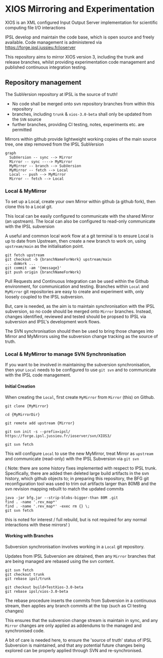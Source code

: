 # XIOS Mirroring and Experimentation

XIOS is an XML configured Input Output Server implementation for scientific computing file I/O interactions

IPSL develop and maintain the code base, which is open source and freely available. Code management is administered via https://forge.ipsl.jussieu.fr/ioserver

This repository aims to mirror XIOS version 3, including the trunk and release branches, whilst providing experimentation code management and published continuous integration testing.

## Repository management

The SubVersion repository at IPSL is the source of truth!

* No code shall be merged onto svn repository branches from within this repository
* branches, including `trunk` & `xios-3.0-beta` shall only be updated from the `SVN` source
* further branches, providing CI testing, notes, experiments etc. are permitted

Mirrors within github provide lightweight working copies of the main source tree, one step removed from the IPSL SubVersion

  ```mermaid
graph
    SubVersion -- sync --> Mirror
    Mirror -- sync ----> MyMirror
    MyMirror -- branch --> SubVersion
    MyMirror -- fetch --> Local
    Local -- push --> MyMirror
    Mirror -- fetch --> Local
```

### Local & MyMirror

To set up a Local, create your own Mirror within github (a github fork), then clone this to a Local git.

This local can be easily configured to communicate with the shared Mirror (an upstream).
The local can also be configured to read-only communicate with the IPSL subversion

A useful and common local work flow at a git terminal is to ensure Local is up to date from Upstream, then create a new branch to work on,
using `upstream/main` as the initialisation point.

```
git fetch upstream
git checkout -b {branchNameForWork} upstream/main
... doWork ...
git commit -am '{message}'
git push origin {branchNameForWork}
```

Pull Requests and Continuous Integration can be used within the Github environment, for communication and testing.
Branches within `Local` and `MyMirror` git repositories are easy to create and experiment with, only loosely coupled to the IPSL subversion.

But, care is needed, as the aim is to maintain synchronisation with the IPSL subversion, so no code should be merged onto `Mirror` branches.
Instead, changes identified, reviewed and tested should be propsed to IPSL via subversion and IPSL's development work flows.

The SVN synchronisation should then be used to bring those changes into Mirror and MyMirrors using the subversion change tracking as the source of truth.

### Local & MyMirror to manage SVN Synchronisation 

If you want to be involved in maintaining the subversion synchronisation, then your `Local` needs to be configured to use `git svn` and to communicate with the IPSL code management.

#### Initial Creation

When creating the `Local`, first create `MyMirror` from `Mirror` (this) on Github.
```
git clone {MyMirror}

cd {MyMirrorDir}

git remote add upstream {Mirror}

git svn init -s --prefix=ipsl/ https://forge.ipsl.jussieu.fr/ioserver/svn/XIOS3/

git svn fetch

```

This will configure `Local` to use the new MyMirror, treat Mirror as `upstream` and communicate (read-only) with the IPSL Subversion via `git svn`

(
Note: there are some history fixes implemented with respect to IPSL trunk.  Specifically, there are added then deleted large build artifacts in the svn history, which github objects to;
in preparing this repository, the BFG git reconfiguration tool was used to trim out artifacts larger than 80MB and the svn revision mapping rebuilt to match the updated commits

```
java -jar bfg.jar --strip-blobs-bigger-than 80M .git
find . -name '.rev_map*'
find . -name '.rev_map*' -exec rm {} \;
git svn fetch
```
this is noted for interest / full rebuild, but is not required for any normal interactions with these mirrors!
)

#### Working with Branches

Subversion synchronisation involves working in a `Local` git repository.

Updates from IPSL Subversion are obtained, then any `Mirror` branches that are being managed are rebased using the svn content.

```
git svn fetch
git checkout trunk
git rebase ipsl/trunk

git checkout build+TestXios-3.0-beta
git rebase ipsl/xios-3.0-beta
```

The rebase procedure inserts the commits from Subversion in a continuous stream, then applies any branch commits at the top (such as CI testing changes)

This ensures that the subversion change stream is maintain in sync, and any `Mirror` changes are only applied as addendums to the managed and synchronised code.

A bit of care is needed here, to ensure the 'source of truth' status of IPSL Subversion is maintained, and that any potential future changes being explored can be properly applied through SVN and re-synchronised.

